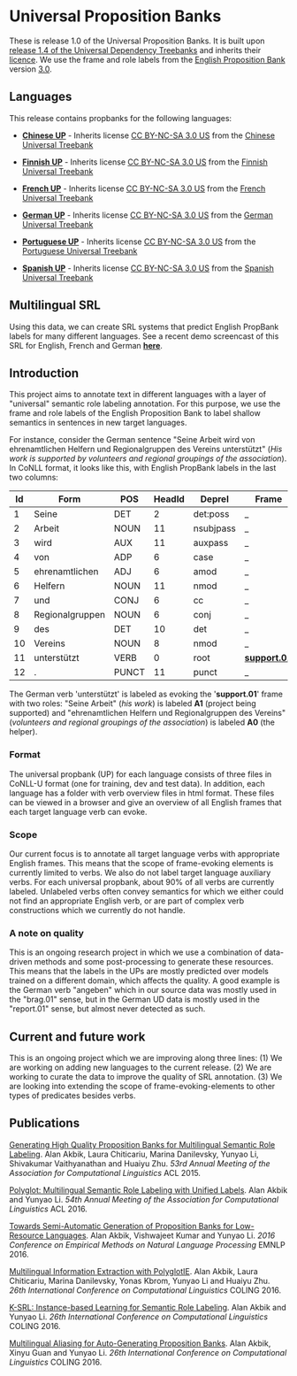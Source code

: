 # Universal Proposition Banks

These is release 1.0 of the Universal Proposition Banks. It is built upon [release 1.4 of the Universal Dependency Treebanks](https://lindat.mff.cuni.cz/repository/xmlui/handle/11234/1-1827) and inherits their [licence](https://lindat.mff.cuni.cz/repository/xmlui/page/licence-UD-1.4). We use the frame and role labels from the [English Proposition Bank](http://propbank.github.io/) version [3.0](https://github.com/propbank/propbank-documentation/blob/master/other-documentation/Description-of-PB3-changes.md).


## Languages

This release contains propbanks for the following languages: 

- [**Chinese UP**](https://github.com/System-T/UniversalPropositions/tree/master/UP_Chinese) - Inherits license [CC BY-NC-SA 3.0 US](http://creativecommons.org/licenses/by-nc-sa/3.0/us/) from the [Chinese Universal Treebank](https://github.com/UniversalDependencies/UD_Chinese) 

- [**Finnish UP**](https://github.com/System-T/UniversalPropositions/tree/master/Finnish) - Inherits license [CC BY-NC-SA 3.0 US](http://creativecommons.org/licenses/by-nc-sa/3.0/us/) from the [Finnish Universal Treebank](https://github.com/UniversalDependencies/UD_Finnish) 

- [**French UP**](https://github.com/System-T/UniversalPropositions/tree/master/UP_French) - Inherits license [CC BY-NC-SA 3.0 US](http://creativecommons.org/licenses/by-nc-sa/3.0/us/) from the [French Universal Treebank](https://github.com/UniversalDependencies/UD_French) 

- [**German UP**](https://github.com/System-T/UniversalPropositions/tree/master/UP_German) - Inherits license [CC BY-NC-SA 3.0 US](http://creativecommons.org/licenses/by-nc-sa/3.0/us/) from the [German Universal Treebank](https://github.com/UniversalDependencies/UD_German) 

- [**Portuguese UP**](https://github.com/System-T/UniversalPropositions/tree/master/UP_Portuguese) - Inherits license [CC BY-NC-SA 3.0 US](http://creativecommons.org/licenses/by-nc-sa/3.0/us/) from the [Portuguese Universal Treebank](https://github.com/UniversalDependencies/UD_Portuguese) 

- [**Spanish UP**](https://github.com/System-T/UniversalPropositions/tree/master/UP_Spanish) - Inherits license [CC BY-NC-SA 3.0 US](http://creativecommons.org/licenses/by-nc-sa/3.0/us/) from the [Spanish Universal Treebank](https://github.com/UniversalDependencies/UD_Spanish) 

## Multilingual SRL 

Using this data, we can create SRL systems that predict English PropBank labels for many different languages. See a recent demo screencast of this SRL for English, French and German [**here**](https://vimeo.com/161718580). 


## Introduction

This project aims to annotate text in different languages with a layer of "universal" semantic role labeling annotation. For this purpose, we use the frame and role labels of the English Proposition Bank to label shallow semantics in sentences in new target languages. 

For instance, consider the German sentence "Seine Arbeit wird von ehrenamtlichen Helfern und Regionalgruppen des Vereins unterstützt" (_His work is supported by volunteers and regional groupings of the association_). In CoNLL format, it looks like this, with English PropBank labels in the last two columns:

| Id | Form | POS | HeadId | Deprel | Frame | Role |
| --- | --- | --- | --- | --- | --- | --- |
| 1 | Seine | DET | 2 | det:poss | _ | _ |
| 2 | Arbeit | NOUN | 11 | nsubjpass | _ | **A1** |
| 3 | wird | AUX | 11 | auxpass | _ | _ |
| 4 | von | ADP | 6 | case | _ | _ |
| 5 | ehrenamtlichen | ADJ | 6 | amod | _ | _ |
| 6 | Helfern | NOUN | 11 | nmod | _ | **A0** |
| 7 | und | CONJ | 6 | cc | _ | _ |
| 8 | Regionalgruppen | NOUN | 6 | conj | _ | _ |
| 9 | des | DET | 10 | det | _ | _ |
| 10 | Vereins | NOUN | 8 | nmod | _ | _ |
| 11 | unterstützt | VERB | 0 | root | **[support.01](http://verbs.colorado.edu/propbank/framesets-english/support-v.html)** | _ |
| 12 | . | PUNCT | 11 | punct | _ | _ |

The German verb 'unterstützt' is labeled as evoking the '**support.01**' frame with two roles: "Seine Arbeit" (_his work_) is labeled **A1** (project being supported) and "ehrenamtlichen Helfern und Regionalgruppen des Vereins" (_volunteers and regional groupings of the association_) is labeled **A0** (the helper). 


### Format 

The universal propbank (UP) for each language consists of three files in CoNLL-U format (one for training, dev and test data). In addition, each language has a folder with verb overview files in html format. These files can be viewed in a browser and give an overview of all English frames that each target language verb can evoke. 

### Scope

Our current focus is to annotate all target language verbs with appropriate English frames. This means that the scope of frame-evoking elements is currently limited to verbs. We also do not label target language auxiliary verbs. For each universal propbank, about 90% of all verbs are currently labeled. Unlabeled verbs often convey semantics for which we either could not find an appropriate English verb, or are part of complex verb constructions which we currently do not handle. 

### A note on quality 

This is an ongoing research project in which we use a combination of data-driven methods and some post-processing to generate these resources. This means that the labels in the UPs are mostly predicted over models trained on a different domain, which affects the quality. A good example is the German verb "angeben" which in our source data was mostly used in the "brag.01" sense, but in the German UD data is mostly used in the "report.01" sense, but almost never detected as such.

## Current and future work

This is an ongoing project which we are improving along three lines: (1) We are working on adding new languages to the current release. (2) We are working to curate the data to improve the quality of SRL annotation. (3) We are looking into extending the scope of frame-evoking-elements to other types of predicates besides verbs. 


## Publications

[Generating High Quality Proposition Banks for Multilingual Semantic Role Labeling](http://alanakbik.github.io/papers/acl2015.pdf). Alan Akbik, Laura Chiticariu, Marina Danilevsky, Yunyao Li, Shivakumar Vaithyanathan and Huaiyu Zhu. *53rd Annual Meeting of the Association for Computational Linguistics* ACL 2015.

[Polyglot: Multilingual Semantic Role Labeling with Unified Labels](http://alanakbik.github.io/papers/acl2016-demo.pdf). Alan Akbik and Yunyao Li. *54th Annual Meeting of the Association for Computational Linguistics* ACL 2016.

[Towards Semi-Automatic Generation of Proposition Banks for Low-Resource Languages](http://alanakbik.github.io/papers/EMNLP-final.pdf). Alan Akbik, Vishwajeet Kumar and Yunyao Li. *2016 Conference on Empirical Methods on Natural Language Processing* EMNLP 2016.

[Multilingual Information Extraction with PolyglotIE](http://alanakbik.github.io/papers/coling2016-demo.pdf). Alan Akbik, Laura Chiticariu, Marina Danilevsky, Yonas Kbrom, Yunyao Li and Huaiyu Zhu. *26th International Conference on Computational Linguistics* COLING 2016.

[K-SRL: Instance-based Learning for Semantic Role Labeling](http://alanakbik.github.io/papers/K_SRL.pdf). Alan Akbik and Yunyao Li. *26th International Conference on Computational Linguistics* COLING 2016.

[Multilingual Aliasing for Auto-Generating Proposition Banks](http://alanakbik.github.io/papers/COLING_2016_aliasing.pdf). Alan Akbik, Xinyu Guan and Yunyao Li. *26th International Conference on Computational Linguistics* COLING 2016.




